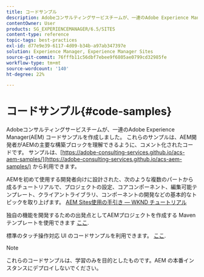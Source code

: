 ```yaml
---
title: コードサンプル
description: Adobeコンサルティングサービスチームが、一連のAdobe Experience Managerコードサンプルを作成しました。
contentOwner: User
products: SG_EXPERIENCEMANAGER/6.5/SITES
content-type: reference
topic-tags: best-practices
exl-id: d77e9e39-6117-4d09-b34b-a97ab347397e
solution: Experience Manager, Experience Manager Sites
source-git-commit: 76fffb11c56dbf7ebee9f6805ae0799cd32985fe
workflow-type: tm+mt
source-wordcount: '140'
ht-degree: 22%

---
```


# コードサンプル{#code-samples}

Adobeコンサルティングサービスチームが、一連のAdobe Experience Manager(AEM) コードサンプルを作成しました。 これらのサンプルは、AEM開発者がAEMの主要な構築ブロックを理解できるように、コメント化されたコードです。 サンプルは、[https://adobe-consulting-services.github.io/acs-aem-samples/](https://adobe-consulting-services.github.io/acs-aem-samples/) から利用できます。

AEMを初めて使用する開発者向けに設計された、次のような複数のパートから成るチュートリアルで、プロジェクトの設定、コアコンポーネント、編集可能テンプレート、クライアントライブラリ、コンポーネントの開発などの基本的なトピックを取り上げます。 [AEM Sites使用の手引き — WKND チュートリアル](https://experienceleague.adobe.com/docs/experience-manager-learn/getting-started-wknd-tutorial-develop/overview.html?lang=ja)

独自の機能を開発するための出発点としてAEMプロジェクトを作成する Maven テンプレートを使用できます [ここ](https://github.com/adobe/aem-project-archetype).

標準のタッチ操作対応 UI のコードサンプルを利用できます。 [ここ](/help/sites-developing/developing-components.md).

>[!NOTE]
>
>これらのコードサンプルは、学習のみを目的としたものです。AEM の本番インスタンスにデプロイしないでください。

